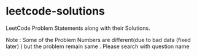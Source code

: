 # leetcode-solutions
LeetCode Problem Statements along with their Solutions.

Note : Some of the Problem Numbers are different(due to bad data (fixed later) ) but the problem remain same . Please search with question name 
